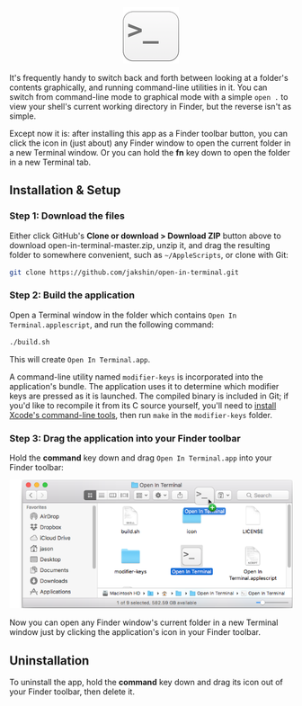 <p align="center">
  <img src="Screenshots/App-Icon.png" alt="Open In Terminal Icon"/>
</p>

It's frequently handy to switch back and forth between looking at a folder's contents graphically, and running command-line utilities in it. You can switch from command-line mode to graphical mode with a simple `open .` to view your shell's current working directory in Finder, but the reverse isn't as simple.

Except now it is: after installing this app as a Finder toolbar button, you can click the icon in (just about) any Finder window to open the current folder in a new Terminal window. Or you can hold the **fn** key down to open the folder in a new Terminal tab.


## Installation & Setup


### Step 1: Download the files

Either click GitHub's **Clone or download > Download ZIP** button above to download open-in-terminal-master.zip, unzip it, and drag the resulting folder to somewhere convenient, such as `~/AppleScripts`, or clone with Git:

```bash
git clone https://github.com/jakshin/open-in-terminal.git
```


### Step 2: Build the application

Open a Terminal window in the folder which contains `Open In Terminal.applescript`, and run the following command:

```bash
./build.sh
```

This will create `Open In Terminal.app`.

A command-line utility named `modifier-keys` is incorporated into the application's bundle. The application uses it to determine which modifier keys are pressed as it is launched. The compiled binary is included in Git; if you'd like to recompile it from its C source yourself, you'll need to [install Xcode's command-line tools](https://developer.apple.com/library/ios/technotes/tn2339/_index.html), then run `make` in the `modifier-keys` folder.


### Step 3: Drag the application into your Finder toolbar

Hold the **command** key down and drag `Open In Terminal.app` into your Finder toolbar:

![[screenshot]](Screenshots/Drag-Icon.png)


Now you can open any Finder window's current folder in a new Terminal window just by clicking the application's icon in your Finder toolbar.


## Uninstallation

To uninstall the app, hold the **command** key down and drag its icon out of your Finder toolbar, then delete it.
